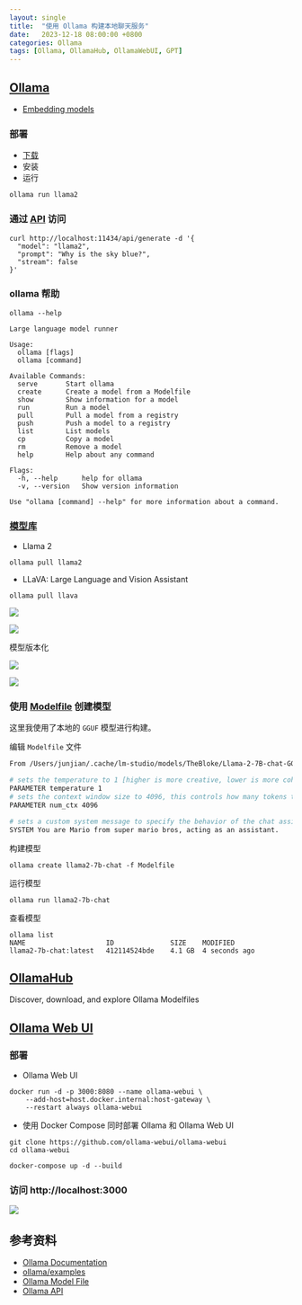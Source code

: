 ```yaml
---
layout: single
title:  "使用 Ollama 构建本地聊天服务"
date:   2023-12-18 08:00:00 +0800
categories: Ollama
tags: [Ollama, OllamaHub, OllamaWebUI, GPT]
---
```


## [Ollama](https://github.com/jmorganca/ollama)
- [Embedding models](https://ollama.com/blog/embedding-models)

### 部署
- [下载](https://ollama.ai/download)
- 安装
- 运行
```shell
ollama run llama2
```

### 通过 [API](https://github.com/jmorganca/ollama/blob/main/docs/api.md) 访问
```shell
curl http://localhost:11434/api/generate -d '{
  "model": "llama2",
  "prompt": "Why is the sky blue?",
  "stream": false
}'
```

### ollama 帮助
```shell
ollama --help
```
```shell
Large language model runner

Usage:
  ollama [flags]
  ollama [command]

Available Commands:
  serve       Start ollama
  create      Create a model from a Modelfile
  show        Show information for a model
  run         Run a model
  pull        Pull a model from a registry
  push        Push a model to a registry
  list        List models
  cp          Copy a model
  rm          Remove a model
  help        Help about any command

Flags:
  -h, --help      help for ollama
  -v, --version   Show version information

Use "ollama [command] --help" for more information about a command.
```

### [模型库](https://ollama.ai/library)

- Llama 2
```shell
ollama pull llama2
```

- LLaVA: Large Language and Vision Assistant
```shell
ollama pull llava
```

![](/images/2023/Ollama/models.png)

![](/images/2023/Ollama/models-llama2.png)

模型版本化

![](/images/2023/Ollama/models-llama2-tags1.png)

![](/images/2023/Ollama/models-llama2-tags2.png)


### 使用 [Modelfile](https://github.com/jmorganca/ollama/blob/main/docs/modelfile.md) 创建模型

这里我使用了本地的 `GGUF` 模型进行构建。

编辑 `Modelfile` 文件
```dockerfile
From /Users/junjian/.cache/lm-studio/models/TheBloke/Llama-2-7B-chat-GGUF/llama-2-7b-chat.Q4_K_M.gguf

# sets the temperature to 1 [higher is more creative, lower is more coherent]
PARAMETER temperature 1
# sets the context window size to 4096, this controls how many tokens the LLM can use as context to generate the next token
PARAMETER num_ctx 4096

# sets a custom system message to specify the behavior of the chat assistant
SYSTEM You are Mario from super mario bros, acting as an assistant.
```

构建模型
```shell
ollama create llama2-7b-chat -f Modelfile
```

运行模型
```shell
ollama run llama2-7b-chat
```

查看模型
```shell
ollama list                              
NAME                 	ID          	SIZE  	MODIFIED      
llama2-7b-chat:latest	412114524bde	4.1 GB	4 seconds ago
```


## [OllamaHub](https://ollamahub.com/)
Discover, download, and explore Ollama Modelfiles


## [Ollama Web UI](https://github.com/ollama-webui/ollama-webui)

### 部署

- Ollama Web UI
```shell
docker run -d -p 3000:8080 --name ollama-webui \
    --add-host=host.docker.internal:host-gateway \
    --restart always ollama-webui
```

- 使用 Docker Compose 同时部署 Ollama 和 Ollama Web UI
```shell
git clone https://github.com/ollama-webui/ollama-webui
cd ollama-webui

docker-compose up -d --build
```

### 访问 http://localhost:3000

![](/images/2023/Ollama/ollama-web-ui.png)


## 参考资料
- [Ollama Documentation](https://github.com/jmorganca/ollama/tree/main/docs)
- [ollama/examples](https://github.com/jmorganca/ollama/tree/main/examples)
- [Ollama Model File](https://github.com/jmorganca/ollama/blob/main/docs/modelfile.md)
- [Ollama API](https://github.com/jmorganca/ollama/blob/main/docs/api.md)
